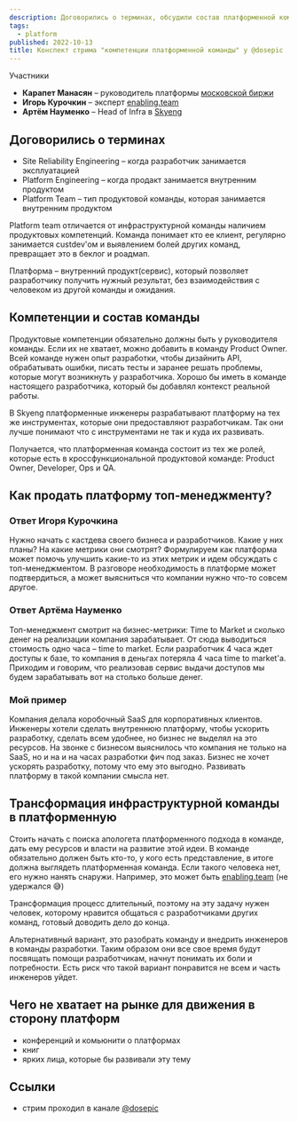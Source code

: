 ```yaml
---
description: Договорились о терминах, обсудили состав платформенной команды, необходимый набор компетенций и с чего начать продажу идеи о платформах бизнесу.
tags:
  - platform
published: 2022-10-13
title: Конспект стрима "компетенции платформенной команды" у @dosepic
---
```


Участники
- **Карапет Манасян** – руководитель платформы [московской биржи](https://www.moex.com)
- **Игорь Курочкин** – эксперт [enabling.team](https://enabling.team)
- **Артём Науменко** – Head of Infra в [Skyeng](https://skyengschool.com)

## Договорились о терминах
- Site Reliability Engineering – когда разработчик занимается эксплуатацией
- Platform Engineering – когда продакт занимается внутренним продуктом
- Platform Team – тип продуктовой команды, которая занимается внутренним продуктом

Platform team отличается от инфраструктурной команды наличием продуктовых компетенций. Команда понимает кто ее клиент, регулярно занимается custdev'ом и выявлением болей других команд, превращает это в беклог и роадмап.

Платформа – внутренний продукт(сервис), который позволяет разработчику получить нужный результат, без взаимодействия с человеком из другой команды и ожидания.

## Компетенции и состав команды
Продуктовые компетенции обязательно должны быть у руководителя команды. Если их не хватает, можно добавить в команду Product Owner. Всей команде нужен опыт разработки, чтобы дизайнить API, обрабатывать ошибки, писать тесты и заранее решать проблемы, которые могут возникнуть у разработчика. Хорошо бы иметь в команде настоящего разработчика, который бы добавлял контекст реальной работы.

В Skyeng платформенные инженеры разрабатывают платформу на тех же инструментах, которые они предоставляют разработчикам. Так они лучше понимают что с инструментами не так и куда их развивать.

Получается, что платформенная команда состоит из тех же ролей, которые есть в кроссфункциональной продуктовой команде: Product Owner, Developer, Ops и QA.

## Как продать платформу топ-менеджменту?
### Ответ Игоря Курочкина
Нужно начать с кастдева своего бизнеса и разработчиков. Какие у них планы? На какие метрики они смотрят? Формулируем как платформа может помочь улучшить какие-то из этих метрик и идем обсуждать с топ-менеджментом. В разговоре необходимость в платформе может подтвердиться, а может выясниться что компании нужно что-то совсем другое.

### Ответ Артёма Науменко
Топ-менеджмент смотрит на бизнес-метрики: Time to Market и сколько денег на реализации компания зарабатывает. От сюда выводиться стоимость одно часа – time to market. Если разработчик 4 часа ждет доступы к базе, то компания в деньгах потеряла 4 часа time to market'а. Приходим и говорим, что реализовав сервис выдачи доступов мы будем зарабатывать вот на столько больше денег.

### Мой пример
Компания делала коробочный SaaS для корпоративных клиентов. Инженеры хотели сделать внутреннюю платформу, чтобы ускорить разработку, сделать всем удобнее, но бизнес не выделял на это ресурсов. На звонке с бизнесом выяснилось что компания не только на SaaS, но и на и на часах разработки фич под заказ. Бизнес не хочет ускорять разработку, потому что ему это выгодно. Развивать платформу в такой компании смысла нет.

## Трансформация инфраструктурной команды в платформенную
Стоить начать с поиска апологета платформенного подхода в команде, дать ему ресурсов и власти на развитие этой идеи. В команде обязательно должен быть кто-то, у кого есть представление, в итоге должна выглядеть платформенная команда. Если такого человека нет, его нужно нанять снаружи. Например, это может быть [enabling.team](http://enabling.team) (не удержался 😅)

Трансформация процесс длительный, поэтому на эту задачу нужен человек, которому нравится общаться с разработчиками других команд, готовый доводить дело до конца.

Альтернативный вариант, это разобрать команду и внедрить инженеров в команды разработки. Таким образом они все свое время будут посвящать помощи разработчикам, начнут понимать их боли и потребности. Есть риск что такой вариант понравится не всем и часть инженеров уйдет.

##  Чего не хватает на рынке для движения в сторону платформ
- конференций и комьюнити о платформах
- книг
- ярких лица, которые бы развивали эту тему

## Ссылки
- стрим проходил в канале [@dosepic](https://t.me/dosepic)